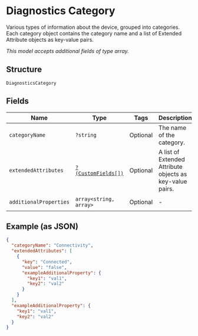 
# Diagnostics Category

Various types of information about the device, grouped into categories. Each category object contains the category name and a list of Extended Attribute objects as key-value pairs.

*This model accepts additional fields of type array.*

## Structure

`DiagnosticsCategory`

## Fields

| Name | Type | Tags | Description | Getter | Setter |
|  --- | --- | --- | --- | --- | --- |
| `categoryName` | `?string` | Optional | The name of the category. | getCategoryName(): ?string | setCategoryName(?string categoryName): void |
| `extendedAttributes` | [`?(CustomFields[])`](../../doc/models/custom-fields.md) | Optional | A list of Extended Attribute objects as key-value pairs. | getExtendedAttributes(): ?array | setExtendedAttributes(?array extendedAttributes): void |
| `additionalProperties` | `array<string, array>` | Optional | - | findAdditionalProperty(string key): array | additionalProperty(string key, array value): void |

## Example (as JSON)

```json
{
  "categoryName": "Connectivity",
  "extendedAttributes": [
    {
      "key": "Connected",
      "value": "false",
      "exampleAdditionalProperty": {
        "key1": "val1",
        "key2": "val2"
      }
    }
  ],
  "exampleAdditionalProperty": {
    "key1": "val1",
    "key2": "val2"
  }
}
```

